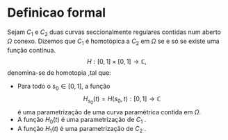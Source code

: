 # Definicao formal

Sejam $C_1$ e $C_2$ duas curvas seccionalmente regulares contidas num aberto $Ω$ conexo. Dizemos que $C_1$ é homotópica a $C_2$ em $Ω$ se e só se existe uma função contı́nua.
$$H:[0,1]\times[0,1]\to\mathbb C,$$
denomina-se de homotopia ,tal que:
- Para todo o $s_0 ∈ [0, 1]$, a função$$H_{s_0}(t)=H(s_0,t):[0,1]\to \mathbb C$$
é uma parametrização de uma curva paramétrica contida em $Ω$.
- A função $H_0 (t)$ é uma parametrização de $C_1$ .
- A função $H_1 (t)$ é uma parametrização de $C_2$ .